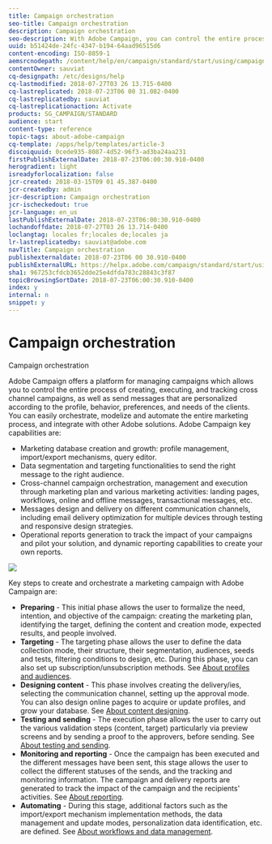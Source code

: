 ```yaml
---
title: Campaign orchestration
seo-title: Campaign orchestration
description: Campaign orchestration
seo-description: With Adobe Campaign, you can control the entire process of creating, executing and tracking cross channel campaigns, and send personalized messages.
uuid: b51424de-24fc-4347-b194-64aad96515d6
content-encoding: ISO-8859-1
aemsrcnodepath: /content/help/en/campaign/standard/start/using/campaign-orchestration
contentOwner: sauviat
cq-designpath: /etc/designs/help
cq-lastmodified: 2018-07-27T03 26 13.715-0400
cq-lastreplicated: 2018-07-23T06 00 31.082-0400
cq-lastreplicatedby: sauviat
cq-lastreplicationaction: Activate
products: SG_CAMPAIGN/STANDARD
audience: start
content-type: reference
topic-tags: about-adobe-campaign
cq-template: /apps/help/templates/article-3
discoiquuid: 0cede935-8087-4d52-96f3-ad3ba24aa231
firstPublishExternalDate: 2018-07-23T06:00:30.910-0400
herogradient: light
isreadyforlocalization: false
jcr-created: 2018-03-15T09 01 45.387-0400
jcr-createdby: admin
jcr-description: Campaign orchestration
jcr-ischeckedout: true
jcr-language: en_us
lastPublishExternalDate: 2018-07-23T06:00:30.910-0400
lochandoffdate: 2018-07-27T03 26 13.714-0400
loclangtag: locales fr;locales de;locales ja
lr-lastreplicatedby: sauviat@adobe.com
navTitle: Campaign orchestration
publishexternaldate: 2018-07-23T06 00 30.910-0400
publishExternalURL: https://helpx.adobe.com/campaign/standard/start/using/campaign-orchestration.html
sha1: 967253cfdcb3652dde25e4dfda783c28843c3f87
topicBrowsingSortDate: 2018-07-23T06:00:30.910-0400
index: y
internal: n
snippet: y
---
```


# Campaign orchestration

Campaign orchestration

Adobe Campaign offers a platform for managing campaigns which allows you to control the entire process of creating, executing, and tracking cross channel campaigns, as well as send messages that are personalized according to the profile, behavior, preferences, and needs of the clients. You can easily orchestrate, modelize and automate the entire marketing process, and integrate with other Adobe solutions. Adobe Campaign key capabilities are:

* Marketing database creation and growth: profile management, import/export mechanisms, query editor. 
* Data segmentation and targeting functionalities to send the right message to the right audience.
* Cross-channel campaign orchestration, management and execution through marketing plan and various marketing activities: landing pages, workflows, online and offline messages, transactional messages, etc.
* Messages design and delivery on different communication channels, including email delivery optimization for multiple devices through testing and responsive design strategies. 
* Operational reports generation to track the impact of your campaigns and pilot your solution, and dynamic reporting capabilities to create your own reports.

![](assets/ac_capabilities.png)

Key steps to create and orchestrate a marketing campaign with Adobe Campaign are:

* **Preparing** - This initial phase allows the user to formalize the need, intention, and objective of the campaign: creating the marketing plan, identifying the target, defining the content and creation mode, expected results, and people involved.
* **Targeting** - The targeting phase allows the user to define the data collection mode, their structure, their segmentation, audiences, seeds and tests, filtering conditions to design, etc. During this phase, you can also set up subscription/unsubscription methods. See [About profiles and audiences](../../audiences/using/about-profiles.md).
* **Designing content** - This phase involves creating the delivery/ies, selecting the communication channel, setting up the approval mode. You can also design online pages to acquire or update profiles, and grow your database. See [About content designing](../../designing/using/about-email-content-design.md).
* **Testing and sending** - The execution phase allows the user to carry out the various validation steps (content, target) particularly via preview screens and by sending a proof to the approvers, before sending. See [About testing and sending](../../sending/using/about-sending-messages-with-campaign.md).
* **Monitoring and reporting** - Once the campaign has been executed and the different messages have been sent, this stage allows the user to collect the different statuses of the sends, and the tracking and monitoring information. The campaign and delivery reports are generated to track the impact of the campaign and the recipients' activities. See [About reporting](../../reporting/using/about-dynamic-reports.md).
* **Automating** - During this stage, additional factors such as the import/export mechanism implementation methods, the data management and update modes, personalization data identification, etc. are defined. See [About workflows and data management](../../automating/using/about-data-and-processes.md).


